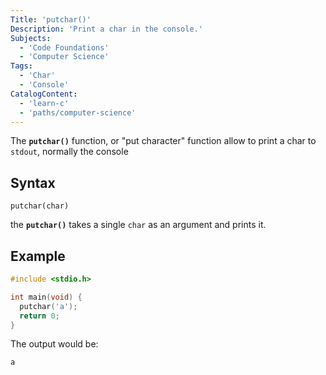 ```yaml
---
Title: 'putchar()'
Description: 'Print a char in the console.'
Subjects:
  - 'Code Foundations'
  - 'Computer Science'
Tags:
  - 'Char'
  - 'Console'
CatalogContent:
  - 'learn-c'
  - 'paths/computer-science'
---
```


The **`putchar()`** function, or "put character" function allow to print a char to `stdout`, normally the console

## Syntax

```pseudo
putchar(char)
```

the **`putchar()`** takes a single `char` as an argument and prints it.

## Example

```c
#include <stdio.h>

int main(void) {
  putchar('a');
  return 0;
}
```

The output would be:

```shell
a
```